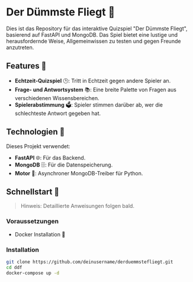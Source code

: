 # Der Dümmste Fliegt 🚀

Dies ist das Repository für das interaktive Quizspiel "Der Dümmste Fliegt", basierend auf FastAPI und MongoDB. Das Spiel bietet eine lustige und herausfordernde Weise, Allgemeinwissen zu testen und gegen Freunde anzutreten.

## Features 🌟

- **Echtzeit-Quizspiel** 🕒: Tritt in Echtzeit gegen andere Spieler an.
- **Frage- und Antwortsystem** 📚: Eine breite Palette von Fragen aus verschiedenen Wissensbereichen.
- **Spielerabstimmung** 🗳️: Spieler stimmen darüber ab, wer die schlechteste Antwort gegeben hat.

## Technologien 🔧

Dieses Projekt verwendet:
- **FastAPI** 🌐: Für das Backend.
- **MongoDB** 🗄️: Für die Datenspeicherung.
- **Motor** 🚗: Asynchroner MongoDB-Treiber für Python.

## Schnellstart 🚀

> Hinweis: Detaillierte Anweisungen folgen bald.

### Voraussetzungen

- Docker Installation 🐳

### Installation

```bash
git clone https://github.com/deinusername/derduemmstefliegt.git
cd ddf
docker-compose up -d
